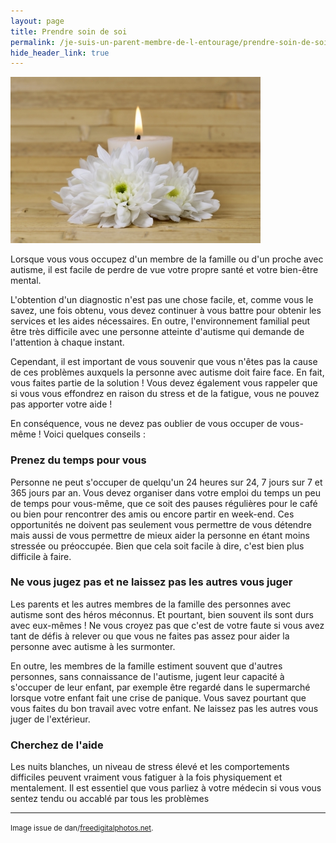 ```yaml
---
layout: page
title: Prendre soin de soi
permalink: /je-suis-un-parent-membre-de-l-entourage/prendre-soin-de-soi
hide_header_link: true
---
```


<img src="/assets/pages/parent/prendre-soin-de-soi/ID-10028215.jpg" class="left" alt="ID-10028215" />

Lorsque vous vous occupez d'un membre de la famille ou d'un proche avec autisme,
il est facile de perdre de vue votre propre santé et votre bien-être mental.

L'obtention d'un diagnostic n'est pas une chose facile, et, comme vous le savez, 
une fois obtenu, vous devez continuer à vous battre pour obtenir les services et les aides
nécessaires.
En outre, l'environnement familial 
peut être très difficile avec une personne atteinte d'autisme qui demande de l'attention à chaque instant.

Cependant, il est important de vous souvenir que vous n'êtes pas la cause
de ces problèmes auxquels la personne avec autisme doit faire face.
En fait, vous faites partie de la solution&nbsp;!
Vous devez également vous rappeler que si vous vous effondrez en raison du stress et de la fatigue, vous ne pouvez pas apporter votre aide&nbsp;!

En conséquence, vous ne devez pas oublier de vous occuper de vous-même&nbsp;!
Voici quelques conseils :

### Prenez du temps pour vous
Personne ne peut s'occuper de quelqu'un 24 heures sur 24, 7 jours sur 7 et 365 jours par an.
Vous devez organiser dans votre emploi du temps un peu de temps pour vous-même, que ce soit des pauses régulières pour le café ou bien pour rencontrer des amis ou encore partir en week-end.
Ces opportunités ne doivent pas seulement vous permettre de vous détendre mais aussi
de vous permettre de mieux aider la personne en étant moins stressée ou préoccupée.
Bien que cela soit facile à dire, c'est bien plus difficile à faire.

### Ne vous jugez pas et ne laissez pas les autres vous juger

Les parents et les autres membres de la famille des personnes avec autisme
sont des héros méconnus.
Et pourtant, bien souvent ils sont durs avec eux-mêmes&nbsp;!
Ne vous croyez pas que c'est de votre faute si vous avez tant de défis à relever ou que vous ne faites pas assez pour aider la personne avec autisme à les surmonter.

En outre, les membres de la famille estiment souvent
que d'autres personnes, sans connaissance de l'autisme,
jugent leur capacité à s'occuper de leur enfant,
par exemple être regardé dans le supermarché
lorsque votre enfant fait une crise de panique.
Vous savez pourtant que vous faites du bon travail avec votre enfant.
Ne laissez pas les autres vous juger de l'extérieur.

### Cherchez de l'aide

Les nuits blanches, un niveau de stress élevé
et les comportements difficiles peuvent vraiment vous fatiguer
 à la fois physiquement et mentalement.
Il est essentiel que vous parliez à votre médecin si vous vous sentez
tendu ou accablé par tous les problèmes

---
<small>Image issue de dan/<a href="http://www.freedigitalphotos.net">freedigitalphotos.net</a>.</small>

